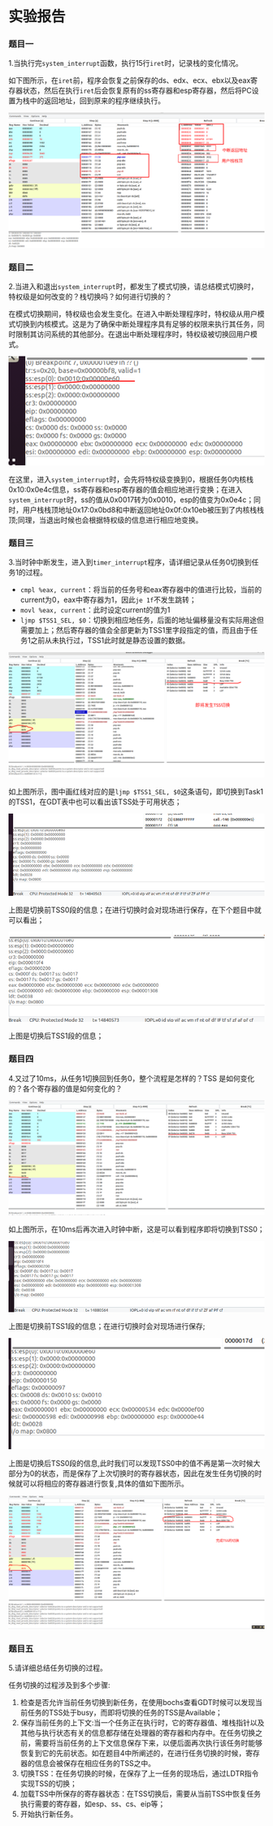# 实验报告

### 题目一
1.当执行完`system_interrupt`函数，执行15行`iret`时，记录栈的变化情况。

如下图所示，在`iret`前，程序会恢复之前保存的ds、edx、ecx、ebx以及eax寄存器状态，然后在执行`iret`后会恢复原有的ss寄存器和esp寄存器，然后将PC设置为栈中的返回地址，回到原来的程序继续执行。

![img](./images/1.png)

### 题目二
2.当进入和退出`system_interrupt`时，都发生了模式切换，请总结模式切换时，特权级是如何改变的？栈切换吗？如何进行切换的？

在模式切换期间，特权级也会发生变化。在进入中断处理程序时，特权级从用户模式切换到内核模式。这是为了确保中断处理程序具有足够的权限来执行其任务，同时限制其访问系统的其他部分。在退出中断处理程序时，特权级被切换回用户模式。

![img](./images/2.png)

在这里，进入`system_interrupt`时，会先将特权级变换到0，根据任务0内核栈0x10:0x0e4c信息，ss寄存器和esp寄存器的值会相应地进行变换；在进入`system_interrupt`时，ss的值从0x0017转为0x0010，esp的值变为0x0e4c；同时，用户栈栈顶地址0x17:0x0bd8和中断返回地址0x0f:0x10eb被压到了内核栈栈顶;同理，当退出时候也会根据特权级的信息进行相应地变换。

### 题目三
3.当时钟中断发生，进入到`timer_interrupt`程序，请详细记录从任务0切换到任务1的过程。

- `cmpl %eax, current`：将当前的任务号和eax寄存器中的值进行比较，当前的current为0，eax中寄存器为1，因此`je 1f`不发生跳转；
- `movl %eax, current`：此时设定current的值为1
- `ljmp $TSS1_SEL, $0`：切换到相应地任务，后面的地址偏移量没有实际用途但需要加上；然后寄存器的值会全部更新为TSS1里字段指定的值，而且由于任务1之前从未执行过，TSS1此时就是静态设置的数据。

![img](./images/3.png)

如上图所示，图中画红线对应的是`ljmp $TSS1_SEL, $0`这条语句，即切换到Task1的TSS1，在GDT表中也可以看出该TSS处于可用状态；

![img](./images/4_tss0.png)

上图是切换前TSS0段的信息；在进行切换时会对现场进行保存，在下个题目中就可以看出；

![img](./images/4_tss1.png)

上图是切换后TSS1段的信息；

### 题目四
4.又过了10ms，从任务1切换回到任务0，整个流程是怎样的？TSS 是如何变化的？各个寄存器的值是如何变化的？

![img](./images/5.png)

如上图所示，在10ms后再次进入时钟中断，这是可以看到程序即将切换到TSS0；

![img](./images/6_tss1.png)

上图是切换前TSS1段的信息；在进行切换时会对现场进行保存;

![img](./images/6_tss0.png)

上图是切换后TSS0段的信息,此时我们可以发现TSS0中的值不再是第一次时候大部分为0的状态，而是保存了上次切换时的寄存器状态，因此在发生任务切换的时候就可以将相应的寄存器进行恢复,具体的值如下图所示。

![img](./images/7.png)

### 题目五
5.请详细总结任务切换的过程。

任务切换的过程涉及到多个步骤:

1. 检查是否允许当前任务切换到新任务，在使用bochs查看GDT时候可以发现当前任务的TSS处于busy，而即将切换的任务的TSS是Available；
2. 保存当前任务的上下文:当一个任务正在执行时，它的寄存器值、堆栈指针以及其他与执行状态有关的信息都存储在处理器的寄存器和内存中。在任务切换之前，需要将当前任务的上下文信息保存下来，以便后面再次执行该任务时能够恢复到它的先前状态。如在题目4中所阐述的，在进行任务切换的时候，寄存器的信息会被保存在相应任务的TSS之中。
3. 切换TSS：在任务切换的时候，在保存了上一任务的现场后，通过LDTR指令实现TSS的切换；
4. 加载TSS中所保存的寄存器状态：在TSS切换后，需要从当前TSS中恢复任务执行需要的寄存器，如esp、ss、cs、eip等；
5. 开始执行新任务。

